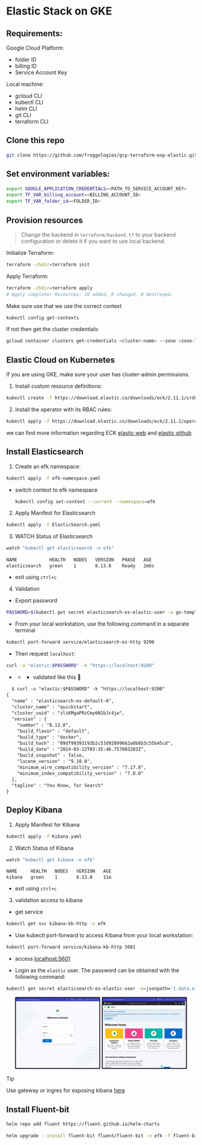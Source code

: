 # Elastic Stack on GKE

## Requirements:
Google Cloud Platform:
- folder ID
- billing ID
- Service Account Key

Local machine:
- gcloud CLI
- kubectl CLI
- helm CLI
- git CLI
- terraform CLI

## Clone this repo

```sh
git clone https://github.com/froggologies/gcp-terraform-exp-elastic.git && cd gcp-terraform-exp-elastic
```

## Set environment variables:

```sh
export GOOGLE_APPLICATION_CREDENTIALS=<PATH_TO_SERVICE_ACCOUNT_KEY>
export TF_VAR_billing_account=<BILLING_ACCOUNT_ID>
export TF_VAR_folder_id=<FOLDER_ID>
```

## Provision resources

> Change the backend in `terraform/backend.tf` to your backend configuration or delete it if you want to use local backend.

Initialize Terraform:
```sh
terraform -chdir=terraform init
```

Apply Terraform:
```sh
terraform -chdir=terraform apply
# Apply complete! Resources: 18 added, 0 changed, 0 destroyed.
```

Make sure use that we use the correct context
```sh
kubectl config get-contexts
```

If not then get the cluster credentials:
```sh
gcloud container clusters get-credentials <cluster-name> --zone <zone-location> --project <project-id>
```




## Elastic Cloud on Kubernetes

If you are using GKE, make sure your user has cluster-admin permissions.

1. Install custom resource definitions:
```sh
kubectl create -f https://download.elastic.co/downloads/eck/2.11.1/crds.yaml
```

2. Install the operator with its RBAC rules:
```sh
kubectl apply -f https://download.elastic.co/downloads/eck/2.11.1/operator.yaml
```
we can find more information regarding ECK [elastic web](https://www.elastic.co/guide/en/cloud-on-k8s/master/k8s-deploy-eck.html) and [elastic github](https://github.com/elastic/cloud-on-k8s/tree/main)



## Install Elasticsearch

1. Create an efk namespace:
```sh
kubectl apply -f efk-namespace.yaml
```
- switch context to efk namespace
  ```sh
  kubectl config set-context --current --namespace=efk
  ```
2. Apply Manifest for Elasticsearch
```sh
kubectl apply -f ElasticSearch.yaml
```

3. WATCH Status of Elasticsearch
```sh
watch "kubectl get elasticsearch -n efk"
```

```
NAME            HEALTH   NODES   VERSION   PHASE   AGE
elasticsearch   green    1       8.13.0    Ready   2m6s
```
- exit using `ctrl+c`

4. Validation 
- Export password
```sh
PASSWORD=$(kubectl get secret elasticsearch-es-elastic-user -o go-template='{{.data.elastic | base64decode}}')
``` 
- From your local workstation, use the following command in a separate terminal
```sh
kubectl port-forward service/elasticsearch-es-http 9200
```

- Then request `localhost`:
```sh
curl -u "elastic:$PASSWORD" -k "https://localhost:9200"
```
- - - validated like this :tada:
```
  $ curl -u "elastic:$PASSWORD" -k "https://localhost:9200"
{
  "name" : "elasticsearch-es-default-0",
  "cluster_name" : "quickstart",
  "cluster_uuid" : "zliKMgaPRzCmy6N1bJc4jw",
  "version" : {
    "number" : "8.13.0",
    "build_flavor" : "default",
    "build_type" : "docker",
    "build_hash" : "09df99393193b2c53d92899662a8b8b3c55b45cd",
    "build_date" : "2024-03-22T03:35:46.757803203Z",
    "build_snapshot" : false,
    "lucene_version" : "9.10.0",
    "minimum_wire_compatibility_version" : "7.17.0",
    "minimum_index_compatibility_version" : "7.0.0"
  },
  "tagline" : "You Know, for Search"
}
```

## Deploy Kibana

1. Apply Manifest for Kibana
```sh
kubectl apply -f Kibana.yaml
```
2. Watch Status of Kibana
```sh
watch "kubectl get kibana -n efk"
```
```
NAME     HEALTH   NODES   VERSION   AGE
kibana   green    1       8.13.0    11m
```
- exit using `ctrl+c`
3. validation access to kibana 
- get service
```sh
kubectl get svc kibana-kb-http -n efk
```

- Use kubectl port-forward to access Kibana from your local workstation:
```sh
kubectl port-forward service/kibana-kb-http 5601
```
- access
[localhost:5601](http://localhost:5601/)

- Login as the `elastic` user. The password can be obtained with the following command:
```sh
kubectl get secret elasticsearch-es-elastic-user -o=jsonpath='{.data.elastic}' | base64 --decode; echo
```


<!-- ![login](./img/SCR-20240320-kzvb.png)
![home](./img/SCR-20240320-ldgy.png) -->

<div align="center">
  <img src="img/SCR-20240320-kzvb.png" alt="login" width="45%">
  <img src="img/SCR-20240320-ldgy.png" alt="home" width="45%" >
</div>


> [!TIP]
> Use gateway or ingres for exposing kibana [here](https://github.com/elastic/cloud-on-k8s/tree/2.12/config/recipes/istio-gateway)


## Install Fluent-bit

```sh
helm repo add fluent https://fluent.github.io/helm-charts
```
```sh
helm upgrade --install fluent-bit fluent/fluent-bit -n efk -f fluent-bit-values.yaml
```
